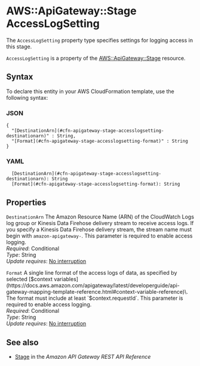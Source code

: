# AWS::ApiGateway::Stage AccessLogSetting<a name="aws-properties-apigateway-stage-accesslogsetting"></a>

The `AccessLogSetting` property type specifies settings for logging access in this stage\.

 `AccessLogSetting` is a property of the [AWS::ApiGateway::Stage](https://docs.aws.amazon.com/AWSCloudFormation/latest/UserGuide/aws-resource-apigateway-stage.html) resource\.

## Syntax<a name="aws-properties-apigateway-stage-accesslogsetting-syntax"></a>

To declare this entity in your AWS CloudFormation template, use the following syntax:

### JSON<a name="aws-properties-apigateway-stage-accesslogsetting-syntax.json"></a>

```
{
  "[DestinationArn](#cfn-apigateway-stage-accesslogsetting-destinationarn)" : String,
  "[Format](#cfn-apigateway-stage-accesslogsetting-format)" : String
}
```

### YAML<a name="aws-properties-apigateway-stage-accesslogsetting-syntax.yaml"></a>

```
  [DestinationArn](#cfn-apigateway-stage-accesslogsetting-destinationarn): String
  [Format](#cfn-apigateway-stage-accesslogsetting-format): String
```

## Properties<a name="aws-properties-apigateway-stage-accesslogsetting-properties"></a>

`DestinationArn`  <a name="cfn-apigateway-stage-accesslogsetting-destinationarn"></a>
The Amazon Resource Name \(ARN\) of the CloudWatch Logs log group or Kinesis Data Firehose delivery stream to receive access logs\. If you specify a Kinesis Data Firehose delivery stream, the stream name must begin with `amazon-apigateway-`\. This parameter is required to enable access logging\.  
*Required*: Conditional  
*Type*: String  
*Update requires*: [No interruption](https://docs.aws.amazon.com/AWSCloudFormation/latest/UserGuide/using-cfn-updating-stacks-update-behaviors.html#update-no-interrupt)

`Format`  <a name="cfn-apigateway-stage-accesslogsetting-format"></a>
A single line format of the access logs of data, as specified by selected [$context variables](https://docs.aws.amazon.com/apigateway/latest/developerguide/api-gateway-mapping-template-reference.html#context-variable-reference)\. The format must include at least `$context.requestId`\. This parameter is required to enable access logging\.  
*Required*: Conditional  
*Type*: String  
*Update requires*: [No interruption](https://docs.aws.amazon.com/AWSCloudFormation/latest/UserGuide/using-cfn-updating-stacks-update-behaviors.html#update-no-interrupt)

## See also<a name="aws-properties-apigateway-stage-accesslogsetting--seealso"></a>
+ [Stage](https://docs.aws.amazon.com/apigateway/api-reference/resource/stage/) in the *Amazon API Gateway REST API Reference*